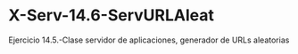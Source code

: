 # X-Serv-14.6-ServURLAleat
Ejercicio 14.5.-Clase servidor de aplicaciones, generador de URLs aleatorias
